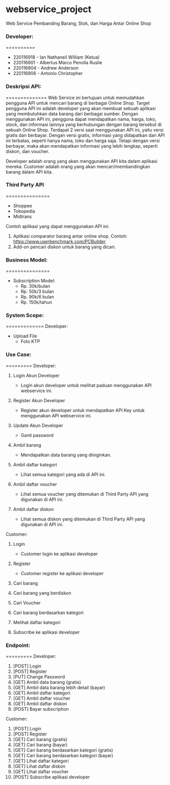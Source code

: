 # webservice_project

Web Service Pembanding Barang, Stok, dan Harga Antar Online Shop

### Developer:
==========
- 220116918 - Ian Nathaneil William (Ketua)
- 220116901 - Albertus Marco Penolla Ruslie
- 220116904 - Andrew Anderson
- 220116906 - Antonio Christopher

### Deskripsi API:
==============
Web Service ini bertujuan untuk memudahkan pengguna API untuk mencari barang di berbagai Online Shop. Target pengguna API ini adalah developer yang akan membuat sebuah aplikasi yang membutuhkan data barang dari berbagai sumber. Dengan menggunakan API ini, pengguna dapat mendapatkan nama, harga, toko, stock, dan informasi lainnya yang berhubungan dengan barang tersebut di sebuah Online Shop. Terdapat 2 versi saat menggunakan API ini, yaitu versi gratis dan berbayar. Dengan versi gratis, informasi yang didapatkan dari API ini terbatas, seperti hanya nama, toko dan harga saja. Tetapi dengan versi berbayar, maka akan mendapatkan informasi yang lebih lengkap, seperti diskon, dan voucher.

Developer adalah orang yang akan menggunakan API kita dalam aplikasi mereka.
Customer adalah orang yang akan mencari/membandingkan barang dalam API kita.


### Third Party API
===============
- Shoppee
- Tokopedia
- Midtrans


Contoh aplikasi yang dapat menggunakan API ini:
1. Aplikasi comparator barang antar online shop. Contoh: https://www.userbenchmark.com/PCBuilder
2. Add-on pencari diskon untuk barang yang dicari.


### Business Model:
===============
- Subscription Model:
	- Rp. 30k/bulan
	- Rp. 50k/3 bulan
	- Rp. 90k/6 bulan
	- Rp. 150k/tahun

### System Scope:
=============
Developer:
- Upload File
	- Foto KTP


### Use Case:
=========
Developer:
1. Login Akun Developer
	- Login akun developer untuk melihat paduan menggunakan API webservice ini.
	
2. Register Akun Developer
	- Register akun developer untuk mendapatkan API Key untuk menggunakan API webservice ini.
	
3. Update Akun Developer
	- Ganti password

4. Ambil barang
	- Mendapatkan data barang yang diinginkan.
	
5. Ambil daftar kategori
	- Lihat semua kategori yang ada di API ini.
	
6. Ambil daftar voucher
	- Lihat semua voucher yang ditemukan di Third Party API yang digunakan di API ini.

7. Ambil daftar diskon
	- Lihat semua diskon yang ditemukan di Third Party API yang digunakan di API ini.

Customer:
1. Login
	- Customer login ke aplikasi developer

2. Register
	- Customer register ke aplikasi developer

3. Cari barang

4. Cari barang yang berdiskon

5. Cari Voucher

6. Cari barang berdasarkan kategori

7. Melihat daftar kategori

8. Subscribe ke aplikasi developer


### Endpoint:
=========
Developer:
1. [POST]	Login
2. [POST]	Register
3. [PUT]	Change Password
4. [GET]	Ambil data barang (gratis)
5. [GET]	Ambil data barang lebih detail (bayar)
6. [GET]	Ambil daftar kategori
7. [GET]	Ambil daftar voucher
8. [GET]	Ambil daftar diskon
9. [POST]	Bayar subscription

Customer:
1. [POST]	Login
2. [POST]	Register
1. [GET]	Cari barang (gratis)
2. [GET]	Cari barang (bayar)
3. [GET]	Cari barang berdasarkan kategori (gratis)
4. [GET]	Cari barang berdasarkan kategori (bayar)
5. [GET]	Lihat daftar kategori
6. [GET]	Lihat daftar diskon
7. [GET]	Lihat daftar voucher
8. [POST]	Subscribe aplikasi developer

